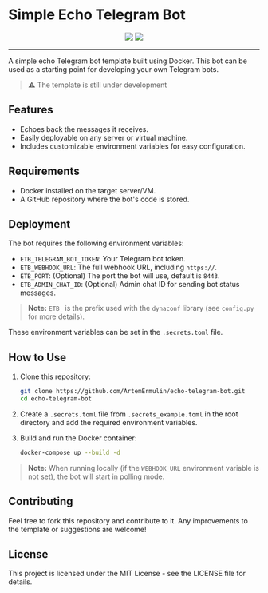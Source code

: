 # Simple Echo Telegram Bot
<p align="center">
    <img src="https://img.shields.io/badge/license-MIT-green.svg">
    <img src="https://img.shields.io/badge/config-dynaconf-blue">
</p>


---

A simple echo Telegram bot template built using Docker. This bot can be used as a starting point for developing your own Telegram bots.

> ⚠️ The template is still under development

## Features

- Echoes back the messages it receives.
- Easily deployable on any server or virtual machine.
- Includes customizable environment variables for easy configuration.

## Requirements

- Docker installed on the target server/VM.
- A GitHub repository where the bot's code is stored.

## Deployment

The bot requires the following environment variables:

- `ETB_TELEGRAM_BOT_TOKEN`: Your Telegram bot token.
- `ETB_WEBHOOK_URL`: The full webhook URL, including `https://`.
- `ETB_PORT`: (Optional) The port the bot will use, default is `8443`.
- `ETB_ADMIN_CHAT_ID`: (Optional) Admin chat ID for sending bot status messages.

> **Note:** `ETB_` is the prefix used with the `dynaconf` library (see `config.py` for more details).

These environment variables can be set in the `.secrets.toml` file.

## How to Use

1. Clone this repository:
   ```bash
   git clone https://github.com/ArtemErmulin/echo-telegram-bot.git
   cd echo-telegram-bot

1. Create a `.secrets.toml` file from `.secrets_example.toml` in the root directory and add the required environment variables.

1. Build and run the Docker container:
    ```bash
    docker-compose up --build -d
    ```
> **Note:** When running locally (if the `WEBHOOK_URL` environment variable is not set), the bot will start in polling mode.


## Contributing

Feel free to fork this repository and contribute to it. Any improvements to the template or suggestions are welcome!

## License
This project is licensed under the MIT License - see the LICENSE file for details.

